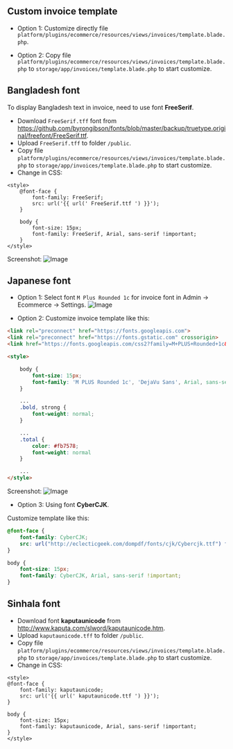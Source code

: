 ## Custom invoice template

- Option 1: Customize directly file `platform/plugins/ecommerce/resources/views/invoices/template.blade.php`.

- Option 2: Copy file `platform/plugins/ecommerce/resources/views/invoices/template.blade.php`
  to `storage/app/invoices/template.blade.php` to start customize.

## Bangladesh font

To display Bangladesh text in invoice, need to use font **FreeSerif**.

- Download `FreeSerif.tff` font
  from https://github.com/byrongibson/fonts/blob/master/backup/truetype.original/freefont/FreeSerif.ttf.
- Upload `FreeSerif.tff` to folder `/public`.
- Copy file `platform/plugins/ecommerce/resources/views/invoices/template.blade.php`
  to `storage/app/invoices/template.blade.php` to start customize.
- Change in CSS:

```blade
<style>
    @font-face {
        font-family: FreeSerif;
        src: url('{{ url(' FreeSerif.ttf ') }}');
    }
    
    body {
        font-size: 15px;
        font-family: FreeSerif, Arial, sans-serif !important;
    }
</style>
```

Screenshot:
![Image](https://live.staticflickr.com/65535/51915032123_81575aa62e_b.jpg)

## Japanese font

- Option 1: Select font `M Plus Rounded 1c` for invoice font in Admin -> Ecommerce -> Settings.
  ![Image](https://live.staticflickr.com/65535/51913973982_998c9492c5_b.jpg)

- Option 2: Customize invoice template like this:

```html
<link rel="preconnect" href="https://fonts.googleapis.com">
<link rel="preconnect" href="https://fonts.gstatic.com" crossorigin>
<link href="https://fonts.googleapis.com/css2?family=M+PLUS+Rounded+1c&display=swap" rel="stylesheet">

<style>

    body {
        font-size: 15px;
        font-family: 'M PLUS Rounded 1c', 'DejaVu Sans', Arial, sans-serif !important;
    }

    ...
    .bold, strong {
        font-weight: normal;
    }

    ...
    .total {
        color: #fb7578;
        font-weight: normal
    }

    ...
</style>
```

Screenshot:
![Image](https://live.staticflickr.com/65535/51915262029_50ae25c9e0_b.jpg)

- Option 3: Using font **CyberCJK**.

Customize template like this:

```CSS
@font-face {
    font-family: CyberCJK;
    src: url("http://eclecticgeek.com/dompdf/fonts/cjk/Cybercjk.ttf") format("truetype");
}

body {
    font-size: 15px;
    font-family: CyberCJK, Arial, sans-serif !important;
}
```

## Sinhala font

- Download font **kaputaunicode** from http://www.kaputa.com/slword/kaputaunicode.htm.
- Upload `kaputaunicode.tff` to folder `/public`.
- Copy file `platform/plugins/ecommerce/resources/views/invoices/template.blade.php`
  to `storage/app/invoices/template.blade.php` to start customize.
- Change in CSS:

```blade
<style>
@font-face {
    font-family: kaputaunicode;
    src: url('{{ url(' kaputaunicode.ttf ') }}');
}

body {
    font-size: 15px;
    font-family: kaputaunicode, Arial, sans-serif !important;
}
</style>
```
